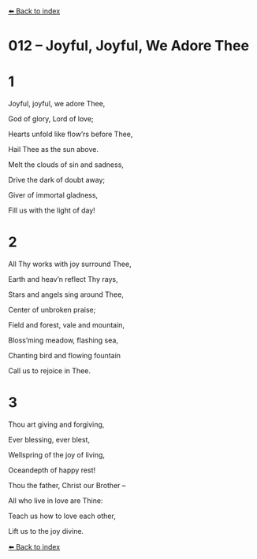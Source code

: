 [⬅️ Back to index](../README.md)

# 012 – Joyful, Joyful, We Adore Thee





# 1

Joyful, joyful, we adore Thee,

God of glory, Lord of love;

Hearts unfold like flow’rs before Thee,

Hail Thee as the sun above.

Melt the clouds of sin and sadness,

Drive the dark of doubt away;

Giver of immortal gladness,

Fill us with the light of day!



# 2

All Thy works with joy surround Thee,

Earth and heav’n reflect Thy rays,

Stars and angels sing around Thee,

Center of unbroken praise;

Field and forest, vale and mountain,

Bloss’ming meadow, flashing sea,

Chanting bird and flowing fountain

Call us to rejoice in Thee.



# 3

Thou art giving and forgiving,

Ever blessing, ever blest,

Wellspring of the joy of living,

Oceandepth of happy rest!

Thou the father, Christ our Brother –

All who live in love are Thine:

Teach us how to love each other,

Lift us to the joy divine.

[⬅️ Back to index](../README.md)
